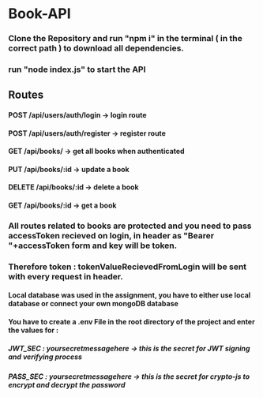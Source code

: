 # Book-API
### Clone the Repository and run "npm i" in the terminal ( in the correct path ) to download all dependencies.
### run "node index.js" to start the API

## Routes 
#### POST /api/users/auth/login -> login route
#### POST /api/users/auth/register -> register route
#### GET /api/books/ -> get all books when authenticated
#### PUT /api/books/:id -> update a book
#### DELETE /api/books/:id -> delete a book
#### GET /api/books/:id -> get a book

### All routes related to books are protected and you need to pass accessToken recieved on login, in header as "Bearer "+accessToken form and key will be token.
### Therefore token : tokenValueRecievedFromLogin will be sent with every request in header.


#### Local database was used in the assignment, you have to either use local database or connect your own mongoDB database
#### You have to create a .env File in the root directory of the project and enter the values for :
##### JWT_SEC : yoursecretmessagehere  -> this is the secret for JWT signing and verifying process
##### PASS_SEC : yoursecretmessagehere -> this is the secret for crypto-js to encrypt and decrypt the password
